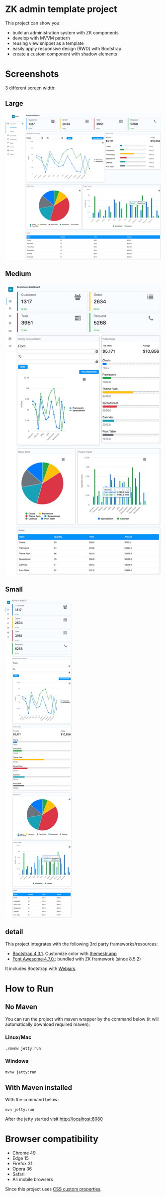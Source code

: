 # ZK admin template project 
This project can show you:

* build an administration system with ZK components
* develop with MVVM pattern
* reusing view snippet as a template
* easily apply responsive design (RWD) with Bootstrap
* create a custom component with shadow elements

# Screenshots
3 different screen width:

## Large
![](image/screenshot-lg.png)

## Medium
![](image/screenshot-md.png)

## Small
![](image/screenshot-sm.png)


## detail
This project integrates with the following 3rd party frameworks/resources:
* [Bootstrap 4.3.1](https://getbootstrap.com/). Customize color with [themestr.app](https://themestr.app/theme)
* [Font Awesome·4.7.0.](https://fontawesome.com/v4.7.0/icons/): bundled with ZK framework (since 8.5.2)


It includes Bootstrap with [Webjars](https://www.webjars.org/).


# How to Run
## No Maven
You can run the project with maven wrapper by the command below (it will automatically download required maven):

### Linux/Mac
`./mvnw jetty:run`
### Windows
`mvnw jetty:run`


## With Maven installed
With the command below:

`mvn jetty:run`

After the jetty started
visit [http://localhost:8080](http://localhost:8080/admin-template)


# Browser compatibility
* Chrome 49
* Edge 15
* Firefox 31
* Opera 36
* Safari
* All mobile browsers

Since this project uses [CSS custom properties](https://developer.mozilla.org/en-US/docs/Web/CSS/Using_CSS_custom_properties).